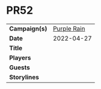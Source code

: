 # PR52

|||
| --- | --- |
| **Campaign(s)** | [Purple Rain](../campaigns/C1-purple-rain.md) | session.3
| **Date** | 2022-04-27 |
| **Title** | |
| **Players** | |
| **Guests** | |
| **Storylines** | |
